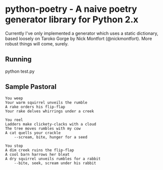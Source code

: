 # python-poetry - A naive poetry generator library for Python 2.x

Currently I've only implemented a generator which uses a static dictionary, based loosely on Taroko Gorge by
Nick Montfort (@nickmontfort). More robust things will come, surely.

## Running
python test.py

## Sample Pastoral

    You weep
    Your warm squirrel unveils the rumble
    A rake orders his flip-flap
    Your rake delves whirrings under a creek

    You reel
    Ladders make clickety-clacks with a cloud
    The tree moves rumbles with my cow
    A cat quells your crackle
        --scream, bite, hunger for a seed

    You stop
    A dim creek ruins the flip-flap
    A cool barn harrows her bleat
    A dry squirrel unveils rumbles for a rabbit
        --bite, seek, scream under his rabbit